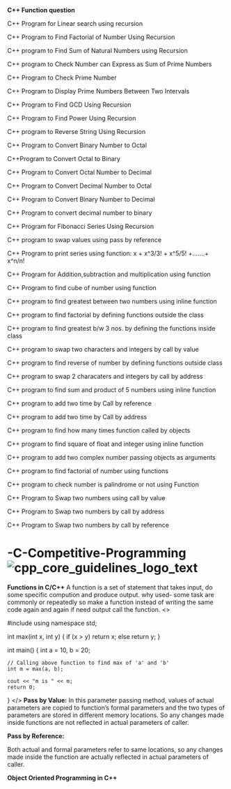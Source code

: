 **C++ Function question**

C++ Program for Linear search using recursion

C++ Program to Find Factorial of Number Using Recursion

C++ program to Find Sum of Natural Numbers using Recursion

C++ program to Check Number can Express as Sum of Prime Numbers

C++ Program to Check Prime Number

C++ Program to Display Prime Numbers Between Two Intervals

C++ Program to Find GCD Using Recursion

C++ Program to Find Power Using Recursion

C++ program to Reverse String Using Recursion

C++ Program to Convert Binary Number to Octal

C++Program to Convert Octal to Binary

C++ Program to Convert Octal Number to Decimal

C++ Program to Convert Decimal Number to Octal

C++ Program to Convert Binary Number to Decimal

C++ Program to convert decimal number to binary

C++ Program for Fibonacci Series Using Recursion

C++ program to swap values using pass by reference

C++ Program to print series using function: x + x^3/3! + x^5/5! +…….+ x^n/n!

C++ Program for Addition,subtraction and multiplication using function

C++ Program to find cube of number using function

C++ program to find greatest between two numbers using inline function

C++ program to find factorial by defining functions outside the class

C++ program to find greatest b/w 3 nos. by defining the functions inside class

C++ program to swap two characters and integers by call by value

C++ program to find reverse of number by defining functions outside class

C++ program to swap 2 characaters and integers by call by address

C++ program to find sum and product of 5 numbers using inline function

C++ program to add two time by Call by reference

C++ program to add two time by Call by address

C++ program to find how many times function called by objects

C++ program to find square of float and integer using inline function

C++ program to add two complex number passing objects as arguments

C++ program to find factorial of number using functions

C++ program to check number is palindrome or not using Function

C++ Program to Swap two numbers using call by value

C++ Program to Swap two numbers by call by address

C++ Program to Swap two numbers by call by reference



# -C-Competitive-Programming![cpp_core_guidelines_logo_text](https://user-images.githubusercontent.com/54577120/154421574-7dc815a7-5986-4181-9c76-c8e600762f57.png)

**Functions in C/C++**
 A function is a set of statement that takes input, do some specific compution and produce output.
 why used- some task are commonly or repeatedly so make a function instead of writing the same code again and again if need output call the function.
 <>
  
 #include <iostream>
using namespace std;
  
int max(int x, int y) 
{ 
    if (x > y) 
    return x; 
    else
    return y; 
} 
  
int main() {
    int a = 10, b = 20; 
  
    // Calling above function to find max of 'a' and 'b' 
    int m = max(a, b); 
  
    cout << "m is " << m; 
    return 0; 
}
  </>
**Pass by Value:**
  In this parameter passing method, values of actual parameters are copied to function’s formal parameters and the two types of parameters are stored in different memory locations. So any changes made inside functions are not reflected in actual parameters of caller.
  
**Pass by Reference:**
  
  Both actual and formal parameters refer to same locations, so any changes made inside the function are actually reflected in actual parameters of caller.
  
  
  
 **Object Oriented Programming in C++** 
  
  

